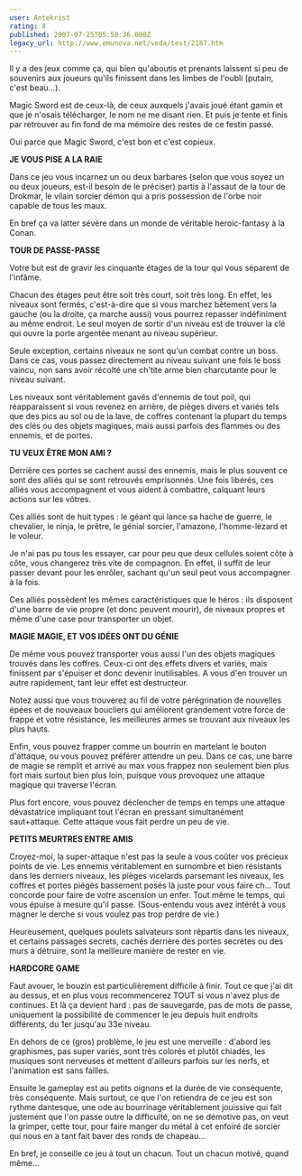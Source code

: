 ```yaml
---
user: Antekrist
rating: 4
published: 2007-07-25T05:50:36.000Z
legacy_url: http://www.emunova.net/veda/test/2187.htm
---
```

Il y a des jeux comme ça, qui bien qu'aboutis et prenants laissent si peu de souvenirs aux joueurs qu'ils finissent dans les limbes de l'oubli (putain, c'est beau...).  

Magic Sword est de ceux-là, de ceux auxquels j'avais joué étant gamin et que je n'osais télécharger, le nom ne me disant rien. Et puis je tente et finis par retrouver au fin fond de ma mémoire des restes de ce festin passé.  

Oui parce que Magic Sword, c'est bon et c'est copieux.  

  

**JE VOUS PISE A LA RAIE**  

Dans ce jeu vous incarnez un ou deux barbares (selon que vous soyez un ou deux joueurs, est-il besoin de le préciser) partis à l'assaut de la tour de Drokmar, le vilain sorcier démon qui a pris possession de l'orbe noir capable de tous les maux.  

En bref ça va latter sévère dans un monde de véritable heroic-fantasy à la Conan.  

  

**TOUR DE PASSE-PASSE**  

Votre but est de gravir les cinquante étages de la tour qui vous séparent de l'infâme.  

Chacun des étages peut être soit très court, soit très long. En effet, les niveaux sont fermés, c'est-à-dire que si vous marchez bêtement vers la gauche (ou la droite, ça marche aussi) vous pourrez repasser indéfiniment au même endroit. Le seul moyen de sortir d'un niveau est de trouver la clé qui ouvre la porte argentée menant au niveau supérieur.  

Seule exception, certains niveaux ne sont qu'un combat contre un boss. Dans ce cas, vous passez directement au niveau suivant une fois le boss vaincu, non sans avoir récolté une ch'tite arme bien charcutante pour le niveau suivant.  

Les niveaux sont véritablement gavés d'ennemis de tout poil, qui réapparaissent si vous revenez en arrière, de pièges divers et variés tels que des pics au sol ou de la lave, de coffres contenant la plupart du temps des clés ou des objets magiques, mais aussi parfois des flammes ou des ennemis, et de portes.  

  

**TU VEUX ÊTRE MON AMI ?**  

Derrière ces portes se cachent aussi des ennemis, mais le plus souvent ce sont des alliés qui se sont retrouvés emprisonnés. Une fois libérés, ces alliés vous accompagnent et vous aident à combattre, calquant leurs actions sur les vôtres.  

Ces alliés sont de huit types : le géant qui lance sa hache de guerre, le chevalier, le ninja, le prêtre, le génial sorcier, l'amazone, l'homme-lézard et le voleur.  

Je n'ai pas pu tous les essayer, car pour peu que deux cellules soient côte à côte, vous changerez très vite de compagnon. En effet, il suffit de leur passer devant pour les enrôler, sachant qu'un seul peut vous accompagner à la fois.  

Ces alliés possèdent les mêmes caractéristiques que le héros : ils disposent d'une barre de vie propre (et donc peuvent mourir), de niveaux propres et même d'une case pour transporter un objet.  

  

**MAGIE MAGIE, ET VOS IDÉES ONT DU GÉNIE**  

De même vous pouvez transporter vous aussi l'un des objets magiques trouvés dans les coffres. Ceux-ci ont des effets divers et variés, mais finissent par s'épuiser et donc devenir inutilisables. A vous d'en trouver un autre rapidement, tant leur effet est destructeur.  

Notez aussi que vous trouverez au fil de votre pérégrination de nouvelles épées et de nouveaux boucliers qui améliorent grandement votre force de frappe et votre résistance, les meilleures armes se trouvant aux niveaux les plus hauts.  

Enfin, vous pouvez frapper comme un bourrin en martelant le bouton d'attaque, ou vous pouvez préférer attendre un peu. Dans ce cas, une barre de magie se remplit et arrivé au max vous frappez non seulement bien plus fort mais surtout bien plus loin, puisque vous provoquez une attaque magique qui traverse l'écran.  

Plus fort encore, vous pouvez déclencher de temps en temps une attaque dévastatrice impliquant tout l'écran en pressant simultanément saut+attaque. Cette attaque vous fait perdre un peu de vie.  

  

**PETITS MEURTRES ENTRE AMIS**  

Croyez-moi, la super-attaque n'est pas la seule à vous coûter vos précieux points de vie. Les ennemis véritablement en surnombre et bien résistants dans les derniers niveaux, les pièges vicelards parsemant les niveaux, les coffres et portes piégés bassement posés là juste pour vous faire ch... Tout concorde pour faire de votre ascension un enfer. Tout même le temps, qui vous épuise à mesure qu'il passe. (Sous-entendu vous avez intérêt à vous magner le derche si vous voulez pas trop perdre de vie.)  

Heureusement, quelques poulets salvateurs sont répartis dans les niveaux, et certains passages secrets, cachés derrière des portes secrètes ou des murs à détruire, sont la meilleure manière de rester en vie.  

  

**HARDCORE GAME**  

Faut avouer, le bouzin est particulièrement difficile à finir. Tout ce que j'ai dit au dessus, et en plus vous recommencerez TOUT si vous n'avez plus de continues. Et là ça devient hard : pas de sauvegarde, pas de mots de passe, uniquement la possibilité de commencer le jeu depuis huit endroits différents, du 1er jusqu'au 33e niveau.  

En dehors de ce (gros) problème, le jeu est une merveille : d'abord les graphismes, pas super variés, sont très colorés et plutôt chiadés, les musiques sont nerveuses et mettent d'ailleurs parfois sur les nerfs, et l'animation est sans failles.  

Ensuite le gameplay est au petits oignons et la durée de vie conséquente, très conséquente. Mais surtout, ce que l'on retiendra de ce jeu est son rythme dantesque, une ode au bourrinage véritablement jouissive qui fait justement que l'on passe outre la difficulté, on ne se démotive pas, on veut la grimper, cette tour, pour faire manger du métal à cet enfoiré de sorcier qui nous en a tant fait baver des ronds de chapeau...  

En bref, je conseille ce jeu à tout un chacun. Tout un chacun motivé, quand même...